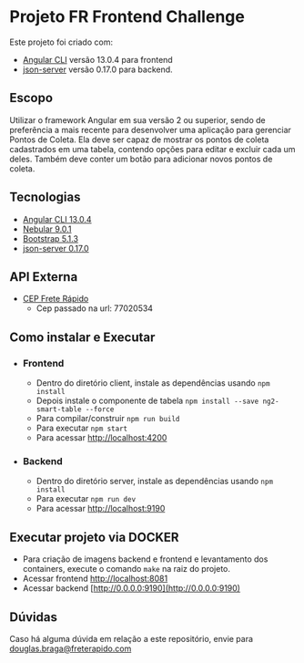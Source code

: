 # Projeto FR Frontend Challenge
Este projeto foi criado com:
- [Angular CLI](https://github.com/angular/angular-cli) versão 13.0.4 para frontend
- [json-server](https://github.com/typicode/json-server) versão 0.17.0 para backend.

## Escopo
Utilizar o framework Angular em sua versão 2 ou superior, sendo de preferência a mais recente para desenvolver
uma aplicação para gerenciar Pontos de Coleta. Ela deve ser capaz de mostrar os pontos de coleta cadastrados
em uma tabela, contendo opções para editar e excluir cada um deles. Também deve conter um botão para adicionar novos pontos de coleta.

## Tecnologias
- [Angular CLI 13.0.4](https://github.com/angular/angular-cli)
- [Nebular 9.0.1](https://akveo.github.io/nebular/)
- [Bootstrap 5.1.3](https://getbootstrap.com/docs/4.5/getting-started/download/)
- [json-server 0.17.0](https://github.com/typicode/json-server)
## API Externa
- [CEP Frete Rápido](https://freterapido.com/cep-rapido/cep/77020534)
  - Cep passado na url: 77020534
## Como instalar e Executar
- ### Frontend
  - Dentro do diretório client, instale as dependências usando `npm install`
  - Depois instale o componente de tabela `npm install --save ng2-smart-table --force`
  - Para compilar/construir `npm run build`
  - Para executar `npm start`
  - Para acessar [http://localhost:4200](http://localhost:4200)
- ### Backend
  - Dentro do diretório server, instale as dependências usando `npm install`
  - Para executar `npm run dev`
  - Para acessar [http://localhost:9190](http://localhost:9190)
## Executar projeto via DOCKER
- Para criação de imagens backend e frontend e levantamento dos containers,
execute o comando `make` na raiz do projeto.
- Acessar frontend [http://localhost:8081](http://localhost:8081)
- Acessar backend [http://0.0.0.0:9190](http://0.0.0.0:9190)
## Dúvidas
Caso há alguma dúvida em relação a este repositório, envie para douglas.braga@freterapido.com